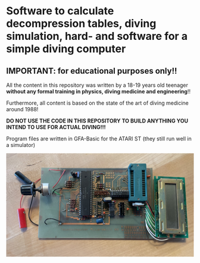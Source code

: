 # Software to calculate decompression tables, diving simulation, hard- and software for a simple diving computer

## IMPORTANT: for educational purposes only!!

All the content in this repository was written by a 18-19 years old teenager **without any formal training in physics, diving medicine and engineering**!!

Furthermore, all content is based on the state of the art of diving medicine around 1988!

**DO NOT USE THE CODE IN THIS REPOSITORY TO BUILD ANYTHING YOU INTEND TO USE FOR ACTUAL DIVING!!!**

Program files are written in GFA-Basic for the ATARI ST (they still run well in a simulator)

![Diving Computer Project](images/diving_computer.jpg)
